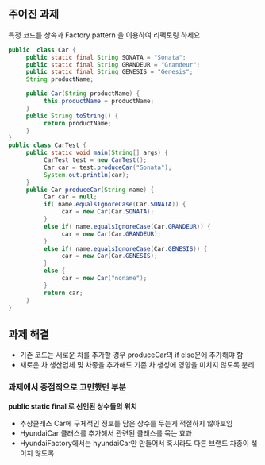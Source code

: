 ## 주어진 과제
특정 코드를 상속과 Factory pattern 을 이용하여 리펙토링 하세요

```java
public  class Car {
     public static final String SONATA = "Sonata";
     public static final String GRANDEUR = "Grandeur";
     public static final String GENESIS = "Genesis";
     String productName;

     public Car(String productName) {
          this.productName = productName;
     }
     public String toString() {
          return productName;
     } 
}
public class CarTest {
     public static void main(String[] args) {
          CarTest test = new CarTest();
          Car car = test.produceCar("Sonata");
          System.out.println(car);
     }
     public Car produceCar(String name) {
          Car car = null;
          if( name.equalsIgnoreCase(Car.SONATA)) {
               car = new Car(Car.SONATA);    
          }
          else if( name.equalsIgnoreCase(Car.GRANDEUR)) {
               car = new Car(Car.GRANDEUR);
          }
          else if( name.equalsIgnoreCase(Car.GENESIS)) {
               car = new Car(Car.GENESIS);
          }
          else {
               car = new Car("noname");
          }
          return car; 
     }
}
```

## 과제 해결
- 기존 코드는 새로운 차를 추가할 경우 produceCar의 if else문에 추가해야 함
- 새로운 차 생산업체 및 차종을 추가해도 기존 차 생성에 영향을 미치지 않도록 분리

### 과제에서 중점적으로 고민했던 부분
**public static final 로 선언된 상수들의 위치**

- 추상클래스 Car에 구체적인 정보를 담은 상수를 두는게 적절하지 않아보임 
- HyundaiCar 클래스를 추가해서 관련된 클래스를 묶는 효과
- HyundaiFactory에서는 hyundaiCar만 만들어서 혹시라도 다른 브랜드 차종이 섞이지 않도록

